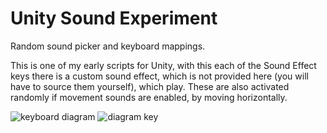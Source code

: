 # Unity Sound Experiment
Random sound picker and keyboard mappings.

This is one of my early scripts for Unity, with this each of the Sound Effect keys there is a custom sound effect, which is not provided here (you will have to source them yourself), which play. These are also activated randomly if movement sounds are enabled, by moving horizontally.

![keyboard diagram](https://github.com/joshcoopertech/Unity-Sound-Experiment/blob/master/README-ASSETS/keyboard.png?raw=true)
![diagram key](https://github.com/joshcoopertech/Unity-Sound-Experiment/blob/master/README-ASSETS/key.png?raw=true)
